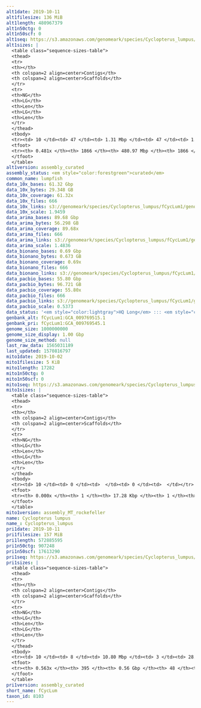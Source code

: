 ```yaml
---
alt1date: 2019-10-11
alt1filesize: 136 MiB
alt1length: 480967379
alt1n50ctg: 0
alt1n50scf: 0
alt1seq: https://s3.amazonaws.com/genomeark/species/Cyclopterus_lumpus/fCycLum1/assembly_curated/fCycLum1.alt.cur.20191011.fasta.gz
alt1sizes: |
  <table class="sequence-sizes-table">
  <thead>
  <tr>
  <th></th>
  <th colspan=2 align=center>Contigs</th>
  <th colspan=2 align=center>Scaffolds</th>
  </tr>
  <tr>
  <th>NG</th>
  <th>LG</th>
  <th>Len</th>
  <th>LG</th>
  <th>Len</th>
  </tr>
  </thead>
  <tbody>
  <tr><td> 10 </td><td> 47 </td><td> 1.31 Mbp </td><td> 47 </td><td> 1.31 Mbp </td></tr>  <tr><td> 20 </td><td> 150 </td><td> 0.75 Mbp </td><td> 150 </td><td> 0.75 Mbp </td></tr>  <tr><td> 30 </td><td> 334 </td><td> 403.95 Kbp </td><td> 334 </td><td> 403.95 Kbp </td></tr>  <tr><td> 40 </td><td> 747 </td><td> 151.08 Kbp </td><td> 747 </td><td> 151.08 Kbp </td></tr>  <tr style="background-color:#cccccc;"><td> 50 </td><td> 0 </td><td>  </td><td> 0 </td><td>  </td></tr>  <tr><td> 60 </td><td> 0 </td><td>  </td><td> 0 </td><td>  </td></tr>  <tr><td> 70 </td><td> 0 </td><td>  </td><td> 0 </td><td>  </td></tr>  <tr><td> 80 </td><td> 0 </td><td>  </td><td> 0 </td><td>  </td></tr>  <tr><td> 90 </td><td> 0 </td><td>  </td><td> 0 </td><td>  </td></tr>  <tr><td> 100 </td><td> 0 </td><td>  </td><td> 0 </td><td>  </td></tr>  </tbody>
  <tfoot>
  <tr><th> 0.481x </th><th> 1866 </th><th> 480.97 Mbp </th><th> 1866 </th><th> 480.97 Mbp </th></tr>
  </tfoot>
  </table>
alt1version: assembly_curated
assembly_status: <em style="color:forestgreen">curated</em>
common_name: lumpfish
data_10x_bases: 61.32 Gbp
data_10x_bytes: 29.348 GB
data_10x_coverage: 61.32x
data_10x_files: 666
data_10x_links: s3://genomeark/species/Cyclopterus_lumpus/fCycLum1/genomic_data/10x/<br>
data_10x_scale: 1.9459
data_arima_bases: 89.68 Gbp
data_arima_bytes: 56.298 GB
data_arima_coverage: 89.68x
data_arima_files: 666
data_arima_links: s3://genomeark/species/Cyclopterus_lumpus/fCycLum1/genomic_data/arima/<br>
data_arima_scale: 1.4836
data_bionano_bases: 0.69 Gbp
data_bionano_bytes: 0.673 GB
data_bionano_coverage: 0.69x
data_bionano_files: 666
data_bionano_links: s3://genomeark/species/Cyclopterus_lumpus/fCycLum1/genomic_data/bionano/<br>
data_pacbio_bases: 55.80 Gbp
data_pacbio_bytes: 96.721 GB
data_pacbio_coverage: 55.80x
data_pacbio_files: 666
data_pacbio_links: s3://genomeark/species/Cyclopterus_lumpus/fCycLum1/genomic_data/pacbio/<br>
data_pacbio_scale: 0.5373
data_status: '<em style="color:lightgray">HQ Long</em> ::: <em style="color:forestgreen">Long</em> ::: <em style="color:forestgreen">Short</em> ::: <em style="color:forestgreen">Phasing</em> ::: <em style="color:forestgreen">Scaffolding</em>'
genbank_alt: fCycLum1:GCA_009769515.1
genbank_pri: fCycLum1:GCA_009769545.1
genome_size: 1000000000
genome_size_display: 1.00 Gbp
genome_size_method: null
last_raw_data: 1565031189
last_updated: 1570816797
mito1date: 2019-10-02
mito1filesize: 5 KiB
mito1length: 17282
mito1n50ctg: 0
mito1n50scf: 0
mito1seq: https://s3.amazonaws.com/genomeark/species/Cyclopterus_lumpus/fCycLum1/assembly_MT_rockefeller/fCycLum1.MT.20191002.fasta.gz
mito1sizes: |
  <table class="sequence-sizes-table">
  <thead>
  <tr>
  <th></th>
  <th colspan=2 align=center>Contigs</th>
  <th colspan=2 align=center>Scaffolds</th>
  </tr>
  <tr>
  <th>NG</th>
  <th>LG</th>
  <th>Len</th>
  <th>LG</th>
  <th>Len</th>
  </tr>
  </thead>
  <tbody>
  <tr><td> 10 </td><td> 0 </td><td>  </td><td> 0 </td><td>  </td></tr>  <tr><td> 20 </td><td> 0 </td><td>  </td><td> 0 </td><td>  </td></tr>  <tr><td> 30 </td><td> 0 </td><td>  </td><td> 0 </td><td>  </td></tr>  <tr><td> 40 </td><td> 0 </td><td>  </td><td> 0 </td><td>  </td></tr>  <tr style="background-color:#cccccc;"><td> 50 </td><td> 0 </td><td style="background-color:#ff8888;">  </td><td> 0 </td><td style="background-color:#ff8888;">  </td></tr>  <tr><td> 60 </td><td> 0 </td><td>  </td><td> 0 </td><td>  </td></tr>  <tr><td> 70 </td><td> 0 </td><td>  </td><td> 0 </td><td>  </td></tr>  <tr><td> 80 </td><td> 0 </td><td>  </td><td> 0 </td><td>  </td></tr>  <tr><td> 90 </td><td> 0 </td><td>  </td><td> 0 </td><td>  </td></tr>  <tr><td> 100 </td><td> 0 </td><td>  </td><td> 0 </td><td>  </td></tr>  </tbody>
  <tfoot>
  <tr><th> 0.000x </th><th> 1 </th><th> 17.28 Kbp </th><th> 1 </th><th> 17.28 Kbp </th></tr>
  </tfoot>
  </table>
mito1version: assembly_MT_rockefeller
name: Cyclopterus lumpus
name_: Cyclopterus_lumpus
pri1date: 2019-10-11
pri1filesize: 157 MiB
pri1length: 572885595
pri1n50ctg: 907248
pri1n50scf: 17613290
pri1seq: https://s3.amazonaws.com/genomeark/species/Cyclopterus_lumpus/fCycLum1/assembly_curated/fCycLum1.pri.cur.20191011.fasta.gz
pri1sizes: |
  <table class="sequence-sizes-table">
  <thead>
  <tr>
  <th></th>
  <th colspan=2 align=center>Contigs</th>
  <th colspan=2 align=center>Scaffolds</th>
  </tr>
  <tr>
  <th>NG</th>
  <th>LG</th>
  <th>Len</th>
  <th>LG</th>
  <th>Len</th>
  </tr>
  </thead>
  <tbody>
  <tr><td> 10 </td><td> 8 </td><td> 10.80 Mbp </td><td> 3 </td><td> 28.00 Mbp </td></tr>  <tr><td> 20 </td><td> 20 </td><td> 6.41 Mbp </td><td> 7 </td><td> 26.15 Mbp </td></tr>  <tr><td> 30 </td><td> 38 </td><td> 4.35 Mbp </td><td> 11 </td><td> 23.79 Mbp </td></tr>  <tr><td> 40 </td><td> 74 </td><td> 1.96 Mbp </td><td> 15 </td><td> 21.87 Mbp </td></tr>  <tr style="background-color:#cccccc;"><td> 50 </td><td> 146 </td><td style="background-color:#ff8888;"> 0.91 Mbp </td><td> 20 </td><td style="background-color:#88ff88;"> 17.61 Mbp </td></tr>  <tr><td> 60 </td><td> 0 </td><td>  </td><td> 0 </td><td>  </td></tr>  <tr><td> 70 </td><td> 0 </td><td>  </td><td> 0 </td><td>  </td></tr>  <tr><td> 80 </td><td> 0 </td><td>  </td><td> 0 </td><td>  </td></tr>  <tr><td> 90 </td><td> 0 </td><td>  </td><td> 0 </td><td>  </td></tr>  <tr><td> 100 </td><td> 0 </td><td>  </td><td> 0 </td><td>  </td></tr>  </tbody>
  <tfoot>
  <tr><th> 0.563x </th><th> 395 </th><th> 0.56 Gbp </th><th> 48 </th><th> 0.57 Gbp </th></tr>
  </tfoot>
  </table>
pri1version: assembly_curated
short_name: fCycLum
taxon_id: 8103
---
```

